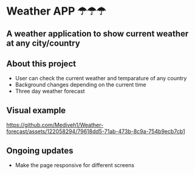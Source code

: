 <h1>
  <b>
    Weather APP ☂☂☂
  </b>
</h1>


## A weather application to show current weather at any city/country

## About this project

* User can check the current weather and temparature of any country
* Background changes depending on the current time
* Three day weather forecast

## Visual example

https://github.com/Mediveh1/Weather-forecast/assets/122058294/79618dd5-71ab-473b-8c9a-754b9ecb7cb1

## Ongoing updates 

* Make the page responsive for different screens
